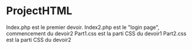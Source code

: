 # ProjectHTML
Index.php est le premier devoir.
Index2.php est le "login page", commencement du devoir2
Part1.css est la parti CSS du devoir1
Part2.css est la parti CSS du devoir2
